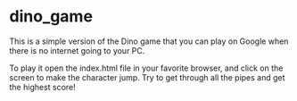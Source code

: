 # dino_game

This is a simple version of the Dino game that you can play on Google when there is no internet going to your PC.

To play it open the index.html file in your favorite browser, and click on the screen to make the character jump. Try to get through all the pipes and get the highest score!
